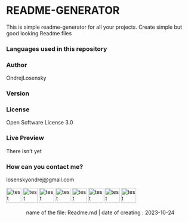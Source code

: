 
  # **README-GENERATOR** #
  
  This is simple readme-generator for all your projects.
Create simple but good looking Readme files  
  
  <h3 align="left"> Languages used in this repository </h3>
  <p align="left">  </p> 
  <h3 align="left"> Author</h3>
  <p> OndrejLosensky </p>
  <h3 align="left"> Version </h3>
  <p align="left">  </p>
  <h3 align="left">License </h3>
  <p align="left"> Open Software License 3.0 </p>
  <h3 align="left"> Live Preview </h3>
  <p align="left"> There isn't yet </p>
  <h3 align="left">How can you contact me? </h3>
  <p align="left"> losenskyondrej@gmail.com </p>
  <div align="left">
    <img alt="test" width="40" src="https://cdn.jsdelivr.net/gh/devicons/devicon/icons/html5/html5-original.svg" />
<img alt="test" width="40" src="https://cdn.jsdelivr.net/gh/devicons/devicon/icons/css3/css3-original.svg" />
<img alt="test" width="40" src="https://cdn.simpleicons.org/tailwindcss/06B6D4" />
<img alt="test" width="40" src="https://cdn.jsdelivr.net/gh/devicons/devicon/icons/python/python-original.svg" />
<img alt="test" width="40" src="https://cdn.jsdelivr.net/gh/devicons/devicon/icons/swift/swift-original.svg" />
<img alt="test" width="40" src="https://cdn.jsdelivr.net/gh/devicons/devicon/icons/nodejs/nodejs-original.svg" />
<img alt="test" width="40" src="https://cdn.jsdelivr.net/gh/devicons/devicon/icons/php/php-original.svg" />
<img alt="test" width="40" src="https://cdn.jsdelivr.net/gh/devicons/devicon/icons/csharp/csharp-original.svg" />
  </div>
  
  <p align="center"> name of the file: Readme.md |  date of creating : 2023-10-24 </p>
  